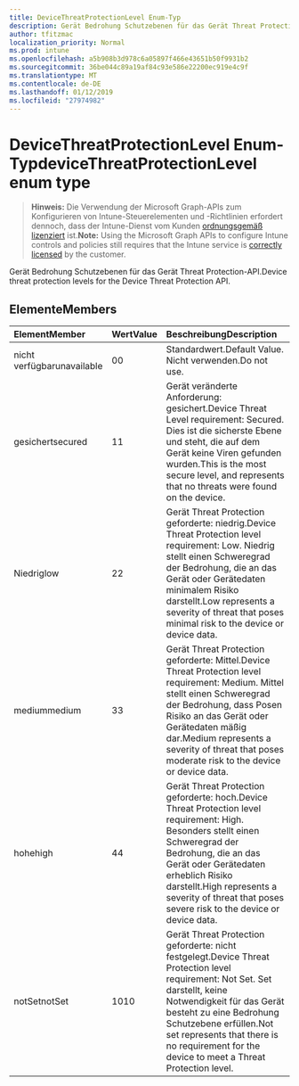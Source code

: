 ```yaml
---
title: DeviceThreatProtectionLevel Enum-Typ
description: Gerät Bedrohung Schutzebenen für das Gerät Threat Protection-API.
author: tfitzmac
localization_priority: Normal
ms.prod: intune
ms.openlocfilehash: a5b908b3d978c6a05897f466e43651b50f9931b2
ms.sourcegitcommit: 36be044c89a19af84c93e586e22200ec919e4c9f
ms.translationtype: MT
ms.contentlocale: de-DE
ms.lasthandoff: 01/12/2019
ms.locfileid: "27974982"
---
```

# <a name="devicethreatprotectionlevel-enum-type"></a><span data-ttu-id="2d3e7-103">DeviceThreatProtectionLevel Enum-Typ</span><span class="sxs-lookup"><span data-stu-id="2d3e7-103">deviceThreatProtectionLevel enum type</span></span>

> <span data-ttu-id="2d3e7-104">**Hinweis:** Die Verwendung der Microsoft Graph-APIs zum Konfigurieren von Intune-Steuerelementen und -Richtlinien erfordert dennoch, dass der Intune-Dienst vom Kunden [ordnungsgemäß lizenziert](https://go.microsoft.com/fwlink/?linkid=839381) ist.</span><span class="sxs-lookup"><span data-stu-id="2d3e7-104">**Note:** Using the Microsoft Graph APIs to configure Intune controls and policies still requires that the Intune service is [correctly licensed](https://go.microsoft.com/fwlink/?linkid=839381) by the customer.</span></span>

<span data-ttu-id="2d3e7-105">Gerät Bedrohung Schutzebenen für das Gerät Threat Protection-API.</span><span class="sxs-lookup"><span data-stu-id="2d3e7-105">Device threat protection levels for the Device Threat Protection API.</span></span>
## <a name="members"></a><span data-ttu-id="2d3e7-106">Elemente</span><span class="sxs-lookup"><span data-stu-id="2d3e7-106">Members</span></span>
|<span data-ttu-id="2d3e7-107">Element</span><span class="sxs-lookup"><span data-stu-id="2d3e7-107">Member</span></span>|<span data-ttu-id="2d3e7-108">Wert</span><span class="sxs-lookup"><span data-stu-id="2d3e7-108">Value</span></span>|<span data-ttu-id="2d3e7-109">Beschreibung</span><span class="sxs-lookup"><span data-stu-id="2d3e7-109">Description</span></span>|
|:---|:---|:---|
|<span data-ttu-id="2d3e7-110">nicht verfügbar</span><span class="sxs-lookup"><span data-stu-id="2d3e7-110">unavailable</span></span>|<span data-ttu-id="2d3e7-111">0</span><span class="sxs-lookup"><span data-stu-id="2d3e7-111">0</span></span>|<span data-ttu-id="2d3e7-112">Standardwert.</span><span class="sxs-lookup"><span data-stu-id="2d3e7-112">Default Value.</span></span> <span data-ttu-id="2d3e7-113">Nicht verwenden.</span><span class="sxs-lookup"><span data-stu-id="2d3e7-113">Do not use.</span></span>|
|<span data-ttu-id="2d3e7-114">gesichert</span><span class="sxs-lookup"><span data-stu-id="2d3e7-114">secured</span></span>|<span data-ttu-id="2d3e7-115">1</span><span class="sxs-lookup"><span data-stu-id="2d3e7-115">1</span></span>|<span data-ttu-id="2d3e7-116">Gerät veränderte Anforderung: gesichert.</span><span class="sxs-lookup"><span data-stu-id="2d3e7-116">Device Threat Level requirement: Secured.</span></span> <span data-ttu-id="2d3e7-117">Dies ist die sicherste Ebene und steht, die auf dem Gerät keine Viren gefunden wurden.</span><span class="sxs-lookup"><span data-stu-id="2d3e7-117">This is the most secure level, and represents that no threats were found on the device.</span></span>|
|<span data-ttu-id="2d3e7-118">Niedrig</span><span class="sxs-lookup"><span data-stu-id="2d3e7-118">low</span></span>|<span data-ttu-id="2d3e7-119">2</span><span class="sxs-lookup"><span data-stu-id="2d3e7-119">2</span></span>|<span data-ttu-id="2d3e7-120">Gerät Threat Protection geforderte: niedrig.</span><span class="sxs-lookup"><span data-stu-id="2d3e7-120">Device Threat Protection level requirement: Low.</span></span> <span data-ttu-id="2d3e7-121">Niedrig stellt einen Schweregrad der Bedrohung, die an das Gerät oder Gerätedaten minimalem Risiko darstellt.</span><span class="sxs-lookup"><span data-stu-id="2d3e7-121">Low represents a severity of threat that poses minimal risk to the device or device data.</span></span>|
|<span data-ttu-id="2d3e7-122">medium</span><span class="sxs-lookup"><span data-stu-id="2d3e7-122">medium</span></span>|<span data-ttu-id="2d3e7-123">3</span><span class="sxs-lookup"><span data-stu-id="2d3e7-123">3</span></span>|<span data-ttu-id="2d3e7-124">Gerät Threat Protection geforderte: Mittel.</span><span class="sxs-lookup"><span data-stu-id="2d3e7-124">Device Threat Protection level requirement: Medium.</span></span> <span data-ttu-id="2d3e7-125">Mittel stellt einen Schweregrad der Bedrohung, dass Posen Risiko an das Gerät oder Gerätedaten mäßig dar.</span><span class="sxs-lookup"><span data-stu-id="2d3e7-125">Medium represents a severity of threat that poses moderate risk to the device or device data.</span></span>|
|<span data-ttu-id="2d3e7-126">hohe</span><span class="sxs-lookup"><span data-stu-id="2d3e7-126">high</span></span>|<span data-ttu-id="2d3e7-127">4</span><span class="sxs-lookup"><span data-stu-id="2d3e7-127">4</span></span>|<span data-ttu-id="2d3e7-128">Gerät Threat Protection geforderte: hoch.</span><span class="sxs-lookup"><span data-stu-id="2d3e7-128">Device Threat Protection level requirement: High.</span></span> <span data-ttu-id="2d3e7-129">Besonders stellt einen Schweregrad der Bedrohung, die an das Gerät oder Gerätedaten erheblich Risiko darstellt.</span><span class="sxs-lookup"><span data-stu-id="2d3e7-129">High represents a severity of threat that poses severe risk to the device or device data.</span></span>|
|<span data-ttu-id="2d3e7-130">notSet</span><span class="sxs-lookup"><span data-stu-id="2d3e7-130">notSet</span></span>|<span data-ttu-id="2d3e7-131">10</span><span class="sxs-lookup"><span data-stu-id="2d3e7-131">10</span></span>|<span data-ttu-id="2d3e7-132">Gerät Threat Protection geforderte: nicht festgelegt.</span><span class="sxs-lookup"><span data-stu-id="2d3e7-132">Device Threat Protection level requirement: Not Set.</span></span> <span data-ttu-id="2d3e7-133">Set darstellt, keine Notwendigkeit für das Gerät besteht zu eine Bedrohung Schutzebene erfüllen.</span><span class="sxs-lookup"><span data-stu-id="2d3e7-133">Not set represents that there is no requirement for the device to meet a Threat Protection level.</span></span>|



